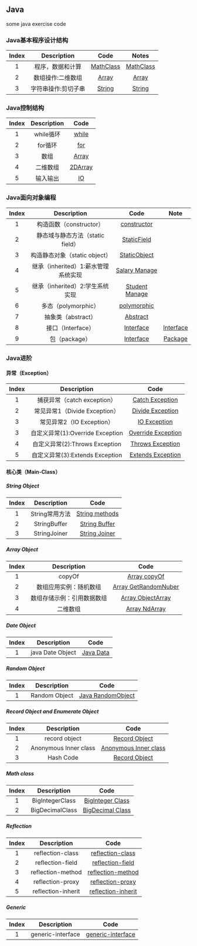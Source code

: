 ## Java
some java exercise code

### Java基本程序设计结构
| Index |  Description   | Code | Notes |
|:-----:|:--------------:|:----:|:-----:|
| 1     | 程序，数据和计算| [MathClass](./Java_Base/BaseProgramStruct/MathClass.java)| [MathClass](./Java_Base/BaseProgramStruct/Notes/MathClass.md)|
| 2     | 数组操作:二维数组 | [Array](./Java_Base/BaseProgramStruct/Array.java)| [Array](./Java_Base/BaseProgramStruct/Array.md)|
| 3     | 字符串操作:剪切子串| [String](./Java_Base/BaseProgramStruct/ExtractSubstrings.java)|[String](./Java_Base/BaseProgramStruct/String.md)|

### Java控制结构
| Index | Description | Code |
|:-----:|:-----------:|:----:|
|   1   | while循环   | [while](./Java_Base/ControlStruct/exampleWhile.java)|
|   2   | for循环     | [for](./Java_Base/ControlStruct/exampleFor.java)|
|   3   | 数组        | [Array](./Java_Base/ControlStruct/exampleArray.java)|
|   4   | 二维数组    | [2DArray](./Java_Base/ControlStruct/example2Darray.java)|
|   5   | 输入输出    | [IO](./Java_Base/ControlStruct/exampleInput.java)|

### Java面向对象编程
| Index | Description | Code |  Note |
|:-----:|:-----------:|:----:|:-----:|
|   1   |  构造函数（constructor）| [constructor](./Java_Base/OrientObjectProgram/Constructor.java) |
|   2   |  静态域与静态方法（static field） | [StaticField](./Java_Base/OrientObjectProgram/StaticCounts.java) |
|   3   |  构造静态对象（static object） | [StaticObject](./Java_Base/OrientObjectProgram/StaticConstructSelf.java) |
|   4   |   继承（inherited）1:薪水管理系统实现| [Salary Manage](./Java_Base/OrientObjectProgram/InheritSalaryManage/) |
|   5   |   继承（inherited）2:学生系统实现|  [Student Manage](./Java_Base/OrientObjectProgram/InheritStudentManage.java)|
|   6   |   多态（polymorphic）| [polymorphic](./Java_Base/OrientObjectProgram/Polymorphic.java)|
|   7   |   抽象类（abstract）| [Abstract](./Java_Base/OrientObjectProgram/Abstract.java)|
|   8   |   接口（Interface）  | [Interface](./Java_Base/OrientObjectProgram/Interface.java)| [Interface](./Java_Base/OrientObjectProgram/Notes/Interface.md)|
|   9   |   包（package）|  [Interface](./Java_Base/OrientObjectProgram/Interface.java)| [Package](./Java_Base/OrientObjectProgram/Notes/package.md) |

### Java进阶

#### 异常（Exception）
| Index | Description | Code |
|:-----:|:-----------:|:----:|
|   1   | 捕获异常（catch exception）| [Catch Exception](./Java_Enhance/ExceptionCatch/TryCatch.java) |
|   2   | 常见异常1（Divide Exception）| [Divide Exception](./Java_Enhance/ExceptionCatch/DivideException.java) |
|   3   | 常见异常2（IO Exception）| [IO Exception](./Java_Enhance/ExceptionCatch/IOException.java)|
|   3   | 自定义异常(1):Override Exception| [Override Exception](./Java_Enhance/ExceptionHandle/ExceptionOverride.java)|
|   4   | 自定义异常(2):Throws Exception| [Throws Exception](./Java_Enhance/ExceptionHandle/ThrowException.java)|
|   5   | 自定义异常(3):Extends Exception| [Extends Exception](./Java_Enhance/ExceptionHandle/ExceptionExtends.java) |

#### 核心类（Main-Class）

##### String Object
| Index | Description | Code |
|:-----:|:-----------:|:----:|
|   1   |String常用方法|  [String methods ](./Java_Enhance/Object/StringObject/StringTest.java) |
|   2   | StringBuffer| [String Buffer](./Java_Enhance/Object/StringObject/StringBufferTest.java)|
|   3   | StringJoiner| [String Joiner](./Java_Enhance/Object/StringObject/StringJoinerTest.java)|

##### Array Object
| Index | Description | Code |
|:-----:|:-----------:|:----:|
|   1   |    copyOf   | [Array copyOf](./Java_Enhance/Object/ArrayObject/ArrayCopyOf.java) |
|   2   |  数组应用实例：随机数组| [Array GetRandomNuber](./Java_Enhance/Object/ArrayObject/GetRandomNumber.java)|
|   3   |  数组存储示例：引用数据数组 | [Array ObjectArray](./Java_Enhance/Object/ArrayObject/ArrayPolymorphic.java)|
|   4   |   二维数组  | [Array NdArray](./Java_Enhance/Object/ArrayObject/ndArray.java) |

##### Date Object
| Index | Description | Code |
|:-----:|:-----------:|:----:|
|   1   | java Date Object | [Java Data](./Java_Enhance/Object/DateObject/DateObject.java) |

##### Random Object
| Index | Description | Code |
|:-----:|:-----------:|:----:|
|   1   | Random Object| [Java RandomObject](./Java_Enhance/Object/RandomObject/RandomObject.java) |

##### Record Object and Enumerate Object
| Index | Description | Code |
|:-----:|:-----------:|:----:|
|   1   |record object| [Record Object](./Java_Enhance/Object/RecordObject/recordObject.java) |
|   2   |Anonymous Inner class| [Anonymous Inner class](./Java_Enhance/Object/RandomObject/AnonymousInnerClass.java)|
|   3   | Hash Code | [Record Object](./Java_Enhance/Object/RecordObject/recordObject.java) |

##### Math class
| Index | Description | Code |
|:-----:|:-----------:|:----:|
|   1   | BigIntegerClass | [BigInteger Class](./Java_Enhance/Object/OtherObject/BigIntegerClass.java) |
|   2   | BigDecimalClass | [BigDecimal Class](./Java_Enhance/Object/OtherObject/BigDecimalClass.java)|

##### Reflection
| Index | Description | Code |
|:-----:|:-----------:|:----:|
|   1   | reflection-class |[reflection-class](./Java_Enhance/Reflection/ReflectionClass.java) |
|   2   | reflection-field | [reflection-field](./Java_Enhance/Reflection/ReflectionField.java)|
|   3   | reflection-method| [reflection-method](./Java_Enhance/Reflection/ReflectionMethod.java)|
|   4   | reflection-proxy | [reflection-proxy](./Java_Enhance/Reflection/ReflectionProxy.java)|
|   5   | reflection-inherit| [reflection-inherit](./Java_Enhance/Reflection/ReflectionInherit.java) |

##### Generic 
| Index | Description | Code |
|:-----:|:-----------:|:----:|
|   1   |  generic-interface | [generic-interface](./Java_Enhance/Generic/GenericInterface.java)|
